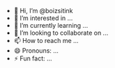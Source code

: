 - 👋 Hi, I’m @boizsitink
- 👀 I’m interested in ...
- 🌱 I’m currently learning ...
- 💞️ I’m looking to collaborate on ...
- 📫 How to reach me ...
- 😄 Pronouns: ...
- ⚡ Fun fact: ...

<!---
boizsitink/boizsitink is a ✨ special ✨ repository because its `README.md` (this file) appears on your GitHub profile.
You can click the Preview link to take a look at your changes.
--->
